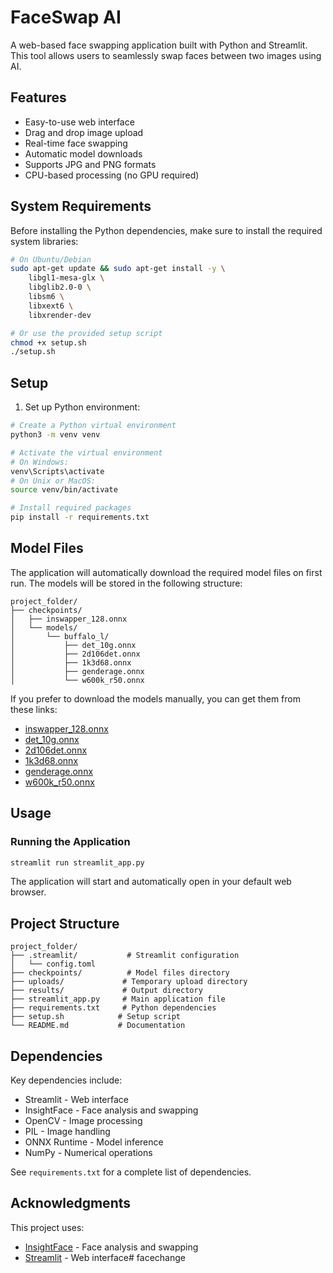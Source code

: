 # FaceSwap AI

A web-based face swapping application built with Python and Streamlit. This tool allows users to seamlessly swap faces between two images using AI.

## Features

- Easy-to-use web interface
- Drag and drop image upload
- Real-time face swapping
- Automatic model downloads
- Supports JPG and PNG formats
- CPU-based processing (no GPU required)

## System Requirements

Before installing the Python dependencies, make sure to install the required system libraries:

```bash
# On Ubuntu/Debian
sudo apt-get update && sudo apt-get install -y \
    libgl1-mesa-glx \
    libglib2.0-0 \
    libsm6 \
    libxext6 \
    libxrender-dev

# Or use the provided setup script
chmod +x setup.sh
./setup.sh
```

## Setup

1. Set up Python environment:

```bash
# Create a Python virtual environment
python3 -m venv venv

# Activate the virtual environment
# On Windows:
venv\Scripts\activate
# On Unix or MacOS:
source venv/bin/activate

# Install required packages
pip install -r requirements.txt
```

## Model Files

The application will automatically download the required model files on first run. The models will be stored in the following structure:

```
project_folder/
├── checkpoints/
│   ├── inswapper_128.onnx
│   └── models/
│       └── buffalo_l/
│           ├── det_10g.onnx
│           ├── 2d106det.onnx
│           ├── 1k3d68.onnx
│           ├── genderage.onnx
│           └── w600k_r50.onnx
```

If you prefer to download the models manually, you can get them from these links:

- [inswapper_128.onnx](https://www.dropbox.com/scl/fi/h8rwajkgfrfw72w5yfbct/inswapper_128.onnx?rlkey=avqyrpfmxfxcmz8xsipsgpmg9&dl=1)
- [det_10g.onnx](https://www.dropbox.com/scl/fi/gv67fx8vtc7phg7l7h1s5/det_10g.onnx?rlkey=wlgqbkdtrzfcg506vxpvg6n8j&dl=1)
- [2d106det.onnx](https://www.dropbox.com/scl/fi/ly3kgdf8hg2r7eqfab4e4/2d106det.onnx?rlkey=h43adi8jnfv0he90yaatebc4k&dl=1)
- [1k3d68.onnx](https://www.dropbox.com/scl/fi/sj5v97t4s7s3pjmnpn97j/1k3d68.onnx?rlkey=1gnmdn93y1djl4zjomucgaeb6&dl=1)
- [genderage.onnx](https://www.dropbox.com/scl/fi/5sehilvdn13y93091trs4/genderage.onnx?rlkey=gpocnlmys0ixtkkri8dnwwsvz&dl=1)
- [w600k_r50.onnx](https://www.dropbox.com/scl/fi/a1dthaiglolxqf51gp6jb/w600k_r50.onnx?rlkey=mtafser7afgcqa7218g5s3tn3&dl=1)

## Usage

### Running the Application

```bash
streamlit run streamlit_app.py
```

The application will start and automatically open in your default web browser.

## Project Structure

```
project_folder/
├── .streamlit/           # Streamlit configuration
│   └── config.toml      
├── checkpoints/          # Model files directory
├── uploads/             # Temporary upload directory
├── results/             # Output directory
├── streamlit_app.py     # Main application file
├── requirements.txt     # Python dependencies
├── setup.sh            # Setup script
└── README.md           # Documentation
```

## Dependencies

Key dependencies include:
- Streamlit - Web interface
- InsightFace - Face analysis and swapping
- OpenCV - Image processing
- PIL - Image handling
- ONNX Runtime - Model inference
- NumPy - Numerical operations

See `requirements.txt` for a complete list of dependencies.

## Acknowledgments

This project uses:
- [InsightFace](https://github.com/deepinsight/insightface) - Face analysis and swapping
- [Streamlit](https://streamlit.io/) - Web interface#   f a c e c h a n g e  
 